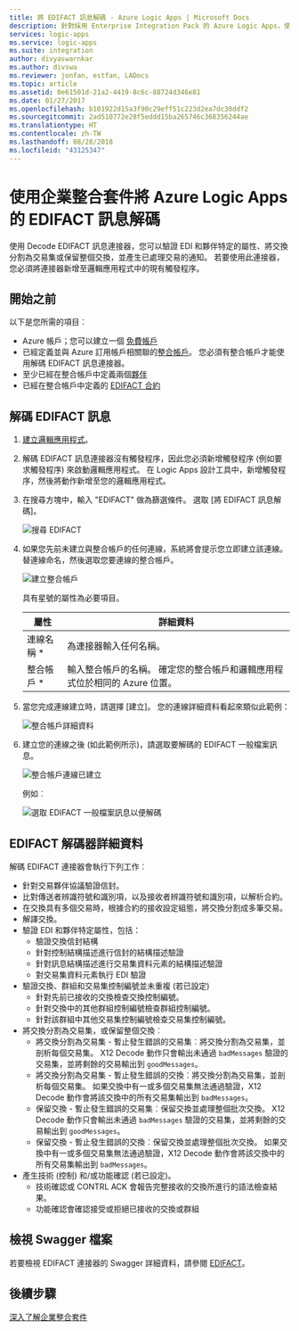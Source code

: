 ```yaml
---
title: 將 EDIFACT 訊息解碼 - Azure Logic Apps | Microsoft Docs
description: 針對採用 Enterprise Integration Pack 的 Azure Logic Apps，使用 EDIFACT 訊息解碼器驗證 EDI 及產生通知
services: logic-apps
ms.service: logic-apps
ms.suite: integration
author: divyaswarnkar
ms.author: divswa
ms.reviewer: jonfan, estfan, LADocs
ms.topic: article
ms.assetid: 0e61501d-21a2-4419-8c6c-88724d346e81
ms.date: 01/27/2017
ms.openlocfilehash: b101922d15a3f90c29eff51c223d2ea7dc30ddf2
ms.sourcegitcommit: 2ad510772e28f5eddd15ba265746c368356244ae
ms.translationtype: HT
ms.contentlocale: zh-TW
ms.lasthandoff: 08/28/2018
ms.locfileid: "43125347"
---
```

# <a name="decode-edifact-messages-for-azure-logic-apps-with-the-enterprise-integration-pack"></a>使用企業整合套件將 Azure Logic Apps 的 EDIFACT 訊息解碼

使用 Decode EDIFACT 訊息連接器，您可以驗證 EDI 和夥伴特定的屬性、將交換分割為交易集或保留整個交換，並產生已處理交易的通知。 若要使用此連接器，您必須將連接器新增至邏輯應用程式中的現有觸發程序。

## <a name="before-you-start"></a>開始之前

以下是您所需的項目︰

* Azure 帳戶；您可以建立一個 [免費帳戶](https://azure.microsoft.com/free)
* 已經定義並與 Azure 訂用帳戶相關聯的[整合帳戶](logic-apps-enterprise-integration-create-integration-account.md)。 您必須有整合帳戶才能使用解碼 EDIFACT 訊息連接器。 
* 至少已經在整合帳戶中定義兩個[夥伴](logic-apps-enterprise-integration-partners.md)
* 已經在整合帳戶中定義的 [EDIFACT 合約](logic-apps-enterprise-integration-edifact.md)

## <a name="decode-edifact-messages"></a>解碼 EDIFACT 訊息

1. [建立邏輯應用程式](quickstart-create-first-logic-app-workflow.md)。

2. 解碼 EDIFACT 訊息連接器沒有觸發程序，因此您必須新增觸發程序 (例如要求觸發程序) 來啟動邏輯應用程式。 在 Logic Apps 設計工具中，新增觸發程序，然後將動作新增至您的邏輯應用程式。

3. 在搜尋方塊中，輸入 "EDIFACT" 做為篩選條件。 選取 [將 EDIFACT 訊息解碼]。
   
    ![搜尋 EDIFACT](./media/logic-apps-enterprise-integration-edifact-decode/edifactdecodeimage1.png)

3. 如果您先前未建立與整合帳戶的任何連線，系統將會提示您立即建立該連線。 替連線命名，然後選取您要連線的整合帳戶。
   
    ![建立整合帳戶](./media/logic-apps-enterprise-integration-edifact-decode/edifactdecodeimage2.png)

    具有星號的屬性為必要項目。

    | 屬性 | 詳細資料 |
    | --- | --- |
    | 連線名稱 * |為連接器輸入任何名稱。 |
    | 整合帳戶 * |輸入整合帳戶的名稱。 確定您的整合帳戶和邏輯應用程式位於相同的 Azure 位置。 |

4. 當您完成連線建立時，請選擇 [建立]。 您的連線詳細資料看起來類似此範例：

    ![整合帳戶詳細資料](./media/logic-apps-enterprise-integration-edifact-decode/edifactdecodeimage3.png)  

5. 建立您的連線之後 (如此範例所示)，請選取要解碼的 EDIFACT 一般檔案訊息。

    ![整合帳戶連線已建立](./media/logic-apps-enterprise-integration-edifact-decode/edifactdecodeimage4.png)  

    例如︰

    ![選取 EDIFACT 一般檔案訊息以便解碼](./media/logic-apps-enterprise-integration-edifact-decode/edifactdecodeimage5.png)  

## <a name="edifact-decoder-details"></a>EDIFACT 解碼器詳細資料

解碼 EDIFACT 連接器會執行下列工作︰ 

* 針對交易夥伴協議驗證信封。
* 比對傳送者辨識符號和識別項，以及接收者辨識符號和識別項，以解析合約。
* 在交換具有多個交易時，根據合約的接收設定組態，將交換分割成多筆交易。
* 解譯交換。
* 驗證 EDI 和夥伴特定屬性，包括：
  * 驗證交換信封結構
  * 針對控制結構描述進行信封的結構描述驗證
  * 針對訊息結構描述進行交易集資料元素的結構描述驗證
  * 對交易集資料元素執行 EDI 驗證
* 驗證交換、群組和交易集控制編號並未重複 (若已設定) 
  * 針對先前已接收的交換檢查交換控制編號。 
  * 針對交換中的其他群組控制編號檢查群組控制編號。 
  * 針對該群組中其他交易集控制編號檢查交易集控制編號。
* 將交換分割為交易集，或保留整個交換︰
  * 將交換分割為交易集 - 暫止發生錯誤的交易集︰將交換分割為交易集，並剖析每個交易集。 
  X12 Decode 動作只會輸出未通過 `badMessages` 驗證的交易集，並將剩餘的交易輸出到 `goodMessages`。
  * 將交換分割為交易集 - 暫止發生錯誤的交換︰將交換分割為交易集，並剖析每個交易集。 
  如果交換中有一或多個交易集無法通過驗證，X12 Decode 動作會將該交換中的所有交易集輸出到 `badMessages`。
  * 保留交換 - 暫止發生錯誤的交易集︰保留交換並處理整個批次交換。 
  X12 Decode 動作只會輸出未通過 `badMessages` 驗證的交易集，並將剩餘的交易輸出到 `goodMessages`。
  * 保留交換 - 暫止發生錯誤的交換︰保留交換並處理整個批次交換。 
  如果交換中有一或多個交易集無法通過驗證，X12 Decode 動作會將該交換中的所有交易集輸出到 `badMessages`。
* 產生技術 (控制) 和/或功能確認 (若已設定)。
  * 技術確認或 CONTRL ACK 會報告完整接收的交換所進行的語法檢查結果。
  * 功能確認會確認接受或拒絕已接收的交換或群組

## <a name="view-swagger-file"></a>檢視 Swagger 檔案
若要檢視 EDIFACT 連接器的 Swagger 詳細資料，請參閱 [EDIFACT](/connectors/edifact/)。

## <a name="next-steps"></a>後續步驟
[深入了解企業整合套件](logic-apps-enterprise-integration-overview.md "了解企業整合套件") 

